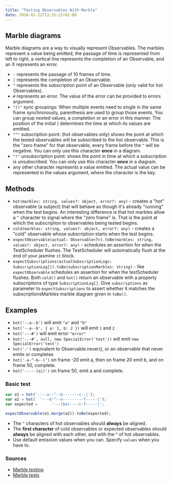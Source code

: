 ```yaml
---
title: "Testing Observables With Marble"
date: 2018-02-22T13:25:21+01:00
---
```


## Marble diagrams
Marble diagrams are a way to visually represent Observables. The marbles represent a value being emitted, the passage of time is represented from left to right, a vertical line represents the completion of an Observable, and an X represents an error.

- `-` represents the passage of 10 frames of time.
- `|` represents the completion of an Observable.
- `^` represents the subscription point of an Observable (only valid for hot Observables).
- `#` represents an error. The value of the error can be provided to errors argument.
- `"()"` sync groupings: When multiple events need to single in the same frame synchronously, parenthesis are used to group those events. You can group nexted values, a completion or an error in this manner. The position of the initial ( determines the time at which its values are emitted.
- `"^"` subscription point: (hot observables only) shows the point at which the tested observables will be subscribed to the hot observable. This is the "zero frame" for that observable, every frame before the `^` will be negative. You can only use this character **once** in a diagram.
- `"!"` unsubscription point: shows the point in time at which a subscription is unsubscribed. You can only use this character **once** in a diagram.
- any other character represents a value emitted. The actual value can be represented in the  values argument, where the character is the key.

## Methods
- `hot(marbles: string, values?: object, error?: any)` - creates a "hot" observable (a subject) that will behave as though it's already "running" when the test begins. An interesting difference is that hot marbles allow a `^` character to signal where the "zero frame" is. That is the point at which the subscription to observables being tested begins.
- `cold(marbles: string, values?: object, error?: any)` - creates a "cold" observable whose subscription starts when the test begins.
- `expectObservable(actual: Observable<T>).toBe(marbles: string, values?: object, error?: any)` - schedules an assertion for when the TestScheduler flushes. The TestScheduler will automatically flush at the end of your jasmine `it` block.
- `expectSubscriptions(actualSubscriptionLogs: SubscriptionLog[]).toBe(subscriptionMarbles: string)` - like `expectObservable` schedules an assertion for when the testScheduler flushes. Both `cold()` and `hot()` return an observable with a property subscriptions of type `SubscriptionLog[]`. Give `subscriptions` as parameter to `expectSubscriptions` to assert whether it matches the subscriptionsMarbles marble diagram given in `toBe()`.

 ## Examples
 - `hot('--a--b')` will emit `"a"` and `"b"`
 - `hot('--a--b', { a: 1, b: 2 })` will emit `1` and `2`
 - `hot('---#')` will emit error `"error"`
 - `hot('---#', null, new SpecialError('test'))` will emit `new SpecialError('test')`
 - `hot('-')` equivalent to Observable.never(), or an observable that never emits or completes
 - `hot('-a-^-b--|')` on frame -20 emit a, then on frame 20 emit b, and on frame 50, complete.
 - `hot('-----(a|)')` on frame 50, emit a and complete.

### Basic test
```js
var e1 = hot('----a--^--b-------c--|');
var e2 = hot(  '---d-^--e---------f-----|');
var expected =      '---(be)----c-f-----|';

expectObservable(e1.merge(e2)).toBe(expected);
```

- The `^` characters of hot observables should **always** be aligned.
- The **first character** of cold observables or expected observables should **always** be aligned with each other, and with the ^ of hot observables.
- Use default emission values when you can. Specify `values` when you have to.



### Sources
- [Marble testing](https://alligator.io/rxjs/marble-testing/)
- [Marble tests](https://github.com/ReactiveX/rxjs/blob/master/doc/writing-marble-tests.md)
